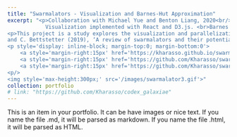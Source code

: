 ```yaml
---
title: "Swarmalators - Visualization and Barnes-Hut Approximation"
excerpt: "<p>Collaboration with Michael Yue and Benton Liang, 2020<br/>
            Visualization implemented with React and D3.js. <br>Barnes Hut Approximation with parallelization implemented in C++ with OpenMP and MPI<p/>
<p>This project is a study explores the visualization and parallelization of the ‘Swarmalator’ model for swarming-synchronizing system simulation as discussed in K. O’Keeffe
and C. Bettstetter (2019), ‘A review of swarmalators and their potential in bio-inspired computing’. The study includes a frontend implemented in D3.js and React for storytelling and studies on the performance of parallelized implementation of both a naive pairwise algorithm and a Barnes-Hut approximation on the model. Both algorithms are implemented in C++ and parallelized with OpenMP and MPI hybrid models. Performance evaluated on AWS MPI cluster of t2.2xlarge EC2 instances.<p/>
<p style='display: inline-block; margin-top:0; margin-bottom:0'>
    <a style='margin-right:15px' href='https://kharasso.github.io/swarmalator-visualization/'>Visualization/Storyboard<a/>
    <a style='margin-right:15px' href='https://github.com/Kharasso/swarming-synchronization'>Project Link<a/>
    <a style='margin-right:15px' href='https://github.com/Kharasso/swarming-synchronization'>Project Repo<a/>
<p/>
<img style='max-height:300px;' src='/images/swarmalator3.gif'>"
collection: portfolio
# link: "https://github.com/Kharasso/codex_galaxiae"
---
```


This is an item in your portfolio. It can be have images or nice text. If you name the file .md, it will be parsed as markdown. If you name the file .html, it will be parsed as HTML. 
